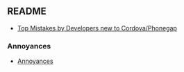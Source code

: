 ## README ##


* [Top Mistakes by Developers new to Cordova/Phonegap](new-to-Phonegap.md)

### Annoyances ###

* [Annoyances](annoyances/README.md)